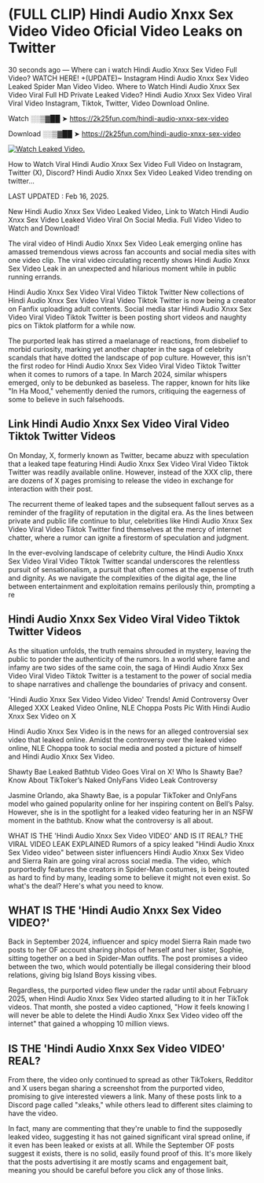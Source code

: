 # (FULL CLIP) Hindi Audio Xnxx Sex Video Video Oficial Video Leaks on Twitter

30 seconds ago — Where can i watch Hindi Audio Xnxx Sex Video Full Video? WATCH HERE! +(UPDATE)~ Instagram Hindi Audio Xnxx Sex Video Leaked Spider Man Video Video. Where to Watch Hindi Audio Xnxx Sex Video Viral Full HD Private Leaked Video? Hindi Audio Xnxx Sex Video Viral Viral Video Instagram, Tiktok, Twitter, Video Download Online.

Watch ░░▒▓██ ➤ https://2k25fun.com/hindi-audio-xnxx-sex-video

Download ░░▒▓██ ➤ https://2k25fun.com/hindi-audio-xnxx-sex-video

[![Watch Leaked Video.](https://miro.medium.com/v2/resize:fit:828/format:webp/1*cilzJN44JGOrTw9NJCrNHA.gif "Watch Leaked Video")](https://2k25fun.com/hindi-audio-xnxx-sex-video)

How to Watch Viral Hindi Audio Xnxx Sex Video Full Video on Instagram, Twitter (X), Discord? Hindi Audio Xnxx Sex Video Leaked Video trending on twitter...

LAST UPDATED : Feb 16, 2025.

New Hindi Audio Xnxx Sex Video Leaked Video, Link to Watch Hindi Audio Xnxx Sex Video Leaked Video Viral On Social Media. Full Video Video to Watch and Download!

The viral video of Hindi Audio Xnxx Sex Video Leak emerging online has amassed tremendous views across fan accounts and social media sites with one video clip. The viral video circulating recently shows Hindi Audio Xnxx Sex Video Leak in an unexpected and hilarious moment while in public running errands.

Hindi Audio Xnxx Sex Video Viral Video Tiktok Twitter New collections of Hindi Audio Xnxx Sex Video Viral Video Tiktok Twitter is now being a creator on Fanfix uploading adult contents. Social media star Hindi Audio Xnxx Sex Video Viral Video Tiktok Twitter is been posting short videos and naughty pics on Tiktok platform for a while now.

The purported leak has stirred a maelanage of reactions, from disbelief to morbid curiosity, marking yet another chapter in the saga of celebrity scandals that have dotted the landscape of pop culture. However, this isn't the first rodeo for Hindi Audio Xnxx Sex Video Viral Video Tiktok Twitter when it comes to rumors of a tape. In March 2024, similar whispers emerged, only to be debunked as baseless. The rapper, known for hits like "In Ha Mood," vehemently denied the rumors, critiquing the eagerness of some to believe in such falsehoods.

## Link Hindi Audio Xnxx Sex Video Viral Video Tiktok Twitter Videos

On Monday, X, formerly known as Twitter, became abuzz with speculation that a leaked tape featuring Hindi Audio Xnxx Sex Video Viral Video Tiktok Twitter was readily available online. However, instead of the XXX clip, there are dozens of X pages promising to release the video in exchange for interaction with their post.

The recurrent theme of leaked tapes and the subsequent fallout serves as a reminder of the fragility of reputation in the digital era. As the lines between private and public life continue to blur, celebrities like Hindi Audio Xnxx Sex Video Viral Video Tiktok Twitter find themselves at the mercy of internet chatter, where a rumor can ignite a firestorm of speculation and judgment.

In the ever-evolving landscape of celebrity culture, the Hindi Audio Xnxx Sex Video Viral Video Tiktok Twitter scandal underscores the relentless pursuit of sensationalism, a pursuit that often comes at the expense of truth and dignity. As we navigate the complexities of the digital age, the line between entertainment and exploitation remains perilously thin, prompting a re

##  Hindi Audio Xnxx Sex Video Viral Video Tiktok Twitter Videos

As the situation unfolds, the truth remains shrouded in mystery, leaving the public to ponder the authenticity of the rumors. In a world where fame and infamy are two sides of the same coin, the saga of Hindi Audio Xnxx Sex Video Viral Video Tiktok Twitter is a testament to the power of social media to shape narratives and challenge the boundaries of privacy and consent.

'Hindi Audio Xnxx Sex Video Video Video' Trends! Amid Controversy Over Alleged XXX Leaked Video Online, NLE Choppa Posts Pic With Hindi Audio Xnxx Sex Video on X

Hindi Audio Xnxx Sex Video is in the news for an alleged controversial sex video that leaked online. Amidst the controversy over the leaked video online, NLE Choppa took to social media and posted a picture of himself and Hindi Audio Xnxx Sex Video.

Shawty Bae Leaked Bathtub Video Goes Viral on X! Who Is Shawty Bae? Know About TikToker’s Naked OnlyFans Video Leak Controversy

Jasmine Orlando, aka Shawty Bae, is a popular TikToker and OnlyFans model who gained popularity online for her inspiring content on Bell’s Palsy. However, she is in the spotlight for a leaked video featuring her in an NSFW moment in the bathtub. Know what the controversy is all about.

WHAT IS THE 'Hindi Audio Xnxx Sex Video VIDEO' AND IS IT REAL? THE VIRAL VIDEO LEAK EXPLAINED Rumors of a spicy leaked "Hindi Audio Xnxx Sex Video video" between sister influencers Hindi Audio Xnxx Sex Video and Sierra Rain are going viral across social media. The video, which purportedly features the creators in Spider-Man costumes, is being touted as hard to find by many, leading some to believe it might not even exist. So what's the deal? Here's what you need to know.

## WHAT IS THE 'Hindi Audio Xnxx Sex Video VIDEO?'

Back in September 2024, influencer and spicy model Sierra Rain made two posts to her OF account sharing photos of herself and her sister, Sophie, sitting together on a bed in Spider-Man outfits. The post promises a video between the two, which would potentially be illegal considering their blood relations, giving big Island Boys kissing vibes.

Regardless, the purported video flew under the radar until about February 2025, when Hindi Audio Xnxx Sex Video started alluding to it in her TikTok videos. That month, she posted a video captioned, "How it feels knowing I will never be able to delete the Hindi Audio Xnxx Sex Video video off the internet" that gained a whopping 10 million views.

## IS THE 'Hindi Audio Xnxx Sex Video VIDEO' REAL?

From there, the video only continued to spread as other TikTokers, Redditor and X users began sharing a screenshot from the purported video, promising to give interested viewers a link. Many of these posts link to a Discord page called "xleaks," while others lead to different sites claiming to have the video.

In fact, many are commenting that they're unable to find the supposedly leaked video, suggesting it has not gained significant viral spread online, if it even has been leaked or exists at all. While the September OF posts suggest it exists, there is no solid, easily found proof of this. It's more likely that the posts advertising it are mostly scams and engagement bait, meaning you should be careful before you click any of those links.